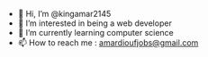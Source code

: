 - 👋 Hi, I’m @kingamar2145
- 👀 I’m interested in being a web developer
- 🌱 I’m currently learning computer science
- 📫 How to reach me : amardioufjobs@gmail.com
